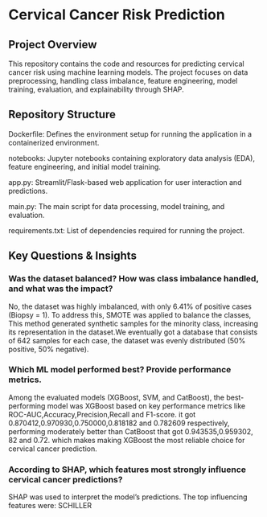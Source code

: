 # Cervical Cancer Risk Prediction

## Project Overview

This repository contains the code and resources for predicting cervical cancer risk using machine learning models. The project focuses on data preprocessing, handling class imbalance, feature engineering, model training, evaluation, and explainability through SHAP.

## Repository Structure

Dockerfile: Defines the environment setup for running the application in a containerized environment.

notebooks: Jupyter notebooks containing exploratory data analysis (EDA), feature engineering, and initial model training.

app.py: Streamlit/Flask-based web application for user interaction and predictions.

main.py: The main script for data processing, model training, and evaluation.

requirements.txt: List of dependencies required for running the project.

## Key Questions & Insights

### Was the dataset balanced? How was class imbalance handled, and what was the impact?
No, the dataset was highly imbalanced, with only 6.41% of positive cases (Biopsy = 1). To address this, SMOTE was applied to balance the classes, This method generated synthetic samples for the minority class, increasing its representation in the dataset.We eventually got a database that consists of 642 samples for each case, the dataset was evenly distributed (50% positive, 50% negative).

### Which ML model performed best? Provide performance metrics.
Among the evaluated models (XGBoost, SVM, and CatBoost), the best-performing model was XGBoost based on key performance metrics like ROC-AUC,Accuracy,Precision,Recall and F1-score. it got 0.870412,0.970930,0.750000,0.818182 and 0.782609 respectively, performing moderately better than CatBoost that got 0.943535,0.959302,   82 and 0.72. which makes making XGBoost the most reliable choice for cervical cancer 
prediction.

### According to SHAP, which features most strongly influence cervical cancer predictions?
  SHAP was used to interpret the model’s predictions. The top influencing features were:
  SCHILLER
